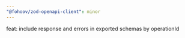 ```yaml
---
"@fohoov/zod-openapi-client": minor
---
```


feat: include response and errors in exported schemas by operationId
